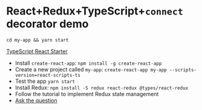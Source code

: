 # React+Redux+TypeScript+`connect` decorator demo

`cd my-app && yarn start`

[TypeScript React Starter](https://github.com/Microsoft/TypeScript-React-Starter)

- Install `create-react-app`: `npm install -g create-react-app`
- Create a new project called `my-app`: `create-react-app my-app --scripts-version=react-scripts-ts`
- Test the app `yarn start`
- Install Redux: `npm install -S redux react-redux @types/react-redux`
- Follow the tutorial to implement Redux state management
- [Ask the question](https://stackoverflow.com/questions/46861839/typescript-connect-decorator-with-stateful-component)
